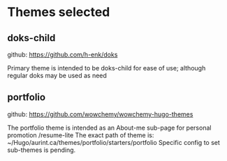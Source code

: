 # Themes selected

## doks-child

github: <https://github.com/h-enk/doks>

Primary theme is intended to be doks-child for ease of use; although regular doks may be used as need

## portfolio

github: <https://github.com/wowchemy/wowchemy-hugo-themes>

The portfolio theme is intended as an About-me sub-page for personal promotion /resume-lite
The exact path of theme is: ~/Hugo/aurint.ca/themes/portfolio/starters/portfolio
Specific config to set sub-themes is pending.
